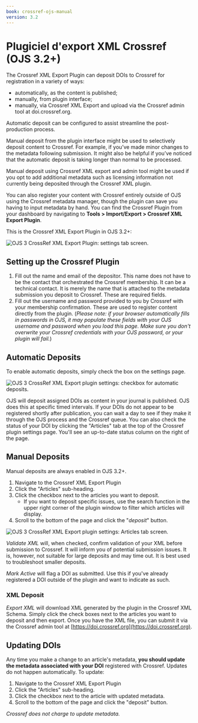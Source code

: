 ```yaml
---
book: crossref-ojs-manual
version: 3.2
---
```


# Plugiciel d'export XML Crossref (OJS 3.2+)

The Crossref XML Export Plugin  can deposit DOIs to Crossref for registration in a variety of ways:

- automatically, as the content is published;
- manually, from plugin interface;
- manually, via Crossref XML Export and upload via the Crossref admin tool at doi.crossref.org.

Automatic deposit can be configured to assist streamline the post-production process.

Manual deposit from the plugin interface might be used to selectively deposit content to Crossref. For example, if you’ve made minor changes to the metadata following submission. It might also be helpful if you’ve noticed that the automatic deposit is taking longer than normal to be processed.

Manual deposit using Crossref XML export and admin tool might be used if you opt to add additional metadata such as licensing information not currently being deposited through the Crossref XML plugin.

You can also register your content with Crossref entirely outside of OJS using the Crossref metadata manager, though the plugin can save you having to input metadata by hand. You can find the Crossref Plugin from your dashboard by navigating to **Tools > Import/Export > Crossref XML Export Plugin**.

This is the Crossref XML Export Plugin in OJS 3.2+:

![OJS 3 CrossRef XML Export Plugin: settings tab screen.](./assets/crossref3.2-plugin.png)

## Setting up the Crossref Plugin

1. Fill out the name and email of the depositor. This name does not have to be the contact that orchestrated the Crossref membership. It can be a technical contact. It is merely the name that is attached to the metadata submission you deposit to Crossref. These are required fields.
2. Fill out the username and password provided to you by Crossref with your membership confirmation. These are used to register content directly from the plugin. (_Please note: if your browser automatically fills in passwords in OJS, it may populate these fields with your OJS username and password when you load this page. Make sure you don't overwrite your Crossref credentials with your OJS password, or your plugin will fail._)

## Automatic Deposits

To enable automatic deposits, simply check the box on the settings page.

![OJS 3 CrossRef XML Export plugin settings: checkbox for automatic deposits.](./assets/autoDeposit-02.png)

OJS will deposit assigned DOIs as content in your journal is published. OJS does this at specific timed intervals. If your DOIs do not appear to be registered shortly after publication, you can wait a day to see if they make it through the OJS process and the Crossref queue. You can also check the status of your DOI by clicking the "Articles" tab at the top of the Crossref plugin settings page. You'll see an up-to-date status column on the right of the page.

## Manual Deposits

Manual deposits are always enabled in OJS 3.2+.

1. Navigate to the Crossref XML Export Plugin
2. Click the "Articles" sub-heading.
3. Click the checkbox next to the articles you want to deposit.
   - If you want to deposit specific issues, use the search function in the upper right corner of the plugin window to filter which articles will display.
4. Scroll to the bottom of the page and click the "*deposit*" button.

![OJS 3 CrossRef XML Export plugin settings: Articles tab screen.](./assets/crossref3.2-exportplugin.png)

*Validate XML* will, when checked, confirm validation of your XML before submission to Crossref. It will inform you of potential submission issues. It is, however, not suitable for large deposits and may time out. It is best used to troubleshoot smaller deposits.

*Mark Active* will flag a DOI as submitted. Use this if you've already registered a DOI outside of the plugin and want to indicate as such.

### XML Deposit

*Export XML* will download XML generated by the plugin in the Crossref XML Schema. Simply click the check boxes next to the articles you want to deposit and then export. Once you have the XML file, you can submit it via the Crossref admin tool at [https://doi.crossref.org](https://doi.crossref.org).

## Updating DOIs

Any time you make a change to an article's metadata, **you should update the metadata associated with your DOI** registered with Crossref. Updates do not happen automatically. To update:

1. Navigate to the Crossref XML Export Plugin
2. Click the "Articles" sub-heading.
3. Click the checkbox next to the article with updated metadata.
4. Scroll to the bottom of the page and click the "deposit" button.

_Crossref does not charge to update metadata._
